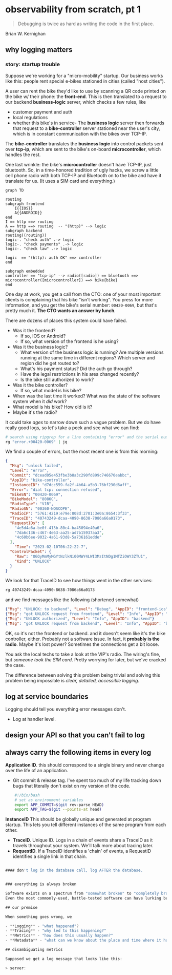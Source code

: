 # observability from scratch, pt 1

> Debugging is twice as hard as writing the code in the first place.
>
Brian W. Kernighan

## why logging matters

### story: startup trouble

Suppose we're working for a "micro-mobility" startup. Our business works like this: people rent special e-bikes stationed in cities (called "host cities").

A user can rent the bike they'd like to use by scanning a QR code printed on the bike w/ their phone: the **front-end**.
This is then translated to a request to our backend **business-logic** server, which checks a few rules, like

- customer payment and auth
- local regulations
- whether this bike's in service-
The **business logic** server then forwards that request to a **bike-controller** server stationed near the user's city, which is in constant communication with the bikes over TCP-IP.

The **bike-controller** translates the **business logic** into  control packets sent over **tcp-ip**, which are sent to the bike's on-board **microcontroller**, which handles the rest.

One last wrinkle: the bike's **microcontroller** doesn't have TCP-IP, just bluetooth. So, in a time-honored tradition of ugly hacks, we screw a little cell phone radio with both TCP-IP and Bluetooth on to the bike and have it translate for us. (It uses a SIM card and everything.)

```mermaid
graph TD

routing
subgraph frontend
    I{{IOS}} 
    A{{ANDROID}} 
end
I == http ==> routing
A == http ==> routing  -- "(http)" --> logic
subgraph backend
routing((routing))
logic-. "check auth" .-> logic
logic-. "check payments" .-> logic
logic-. "check law" .-> logic

logic  == "(http): auth OK" ==> controller
end

subgraph embedded
controller == "tcp-ip" --> radio([radio]) == bluetooth ==> microcontroller([microcontroller]) ==> bike{bike}
end
```

One day at work, you get a call from the CTO: one of your most important clients is complaining that his bike "isn't working". You press for more information, and you get the bike's serial number: `00420-0069`, but that's pretty much it. **The CTO wants an answer by lunch**.

There are dozens of places this system could have failed.

- Was it the frontend?
  - If so, IOS or Android?
  - If so, what version of the frontend is he using?
- Was it the business logic?
  - What version of the business logic is running? Are multiple versions running at the same time in different regions? Which server and region did he get routed to?
  - What's his payment status? Did the auth go through?
  - Have the legal restrictions in his area changed recently?
  - Is the bike still authorized to work?
- Was it the bike controller?
  - If so, what model is his bike?
- When was the last time it worked? What was the state of the software system when it _did_ work?
- What model is his bike? How old is it?
- Maybe it's the radio?

It could take _ages_ to narrow down such a vague problem. But we do have really good logs, so let's take a peek and see what we can find:

```sh
# search using ripgrep for a line containing "error" and the serial number, then format the result using JQ
rg "error.+00420-0069" | jq 
```

We find a couple of errors, but the most recent one is from this morning:

```json
{
  "Msg": "unlock failed",
  "Level": "error",
  "Commit": "dcead05e453fbe3b8a3c290fd899c746670eabbc",
  "AppID": "bike-controller",
  "InstanceID": "d7dcc559-fa2f-4b64-a5b3-76bf230d6aff",
  "Error": "dial tcp: connection refused",
  "BikeSN": "00420-0069",
  "BikeModel": "8086C",
  "RadioType": "V1B",
  "RadioSN": "00360-NOSCOPE",
  "RadioIP": "5761:4219:e79e:808d:2701:3e0a:8654:3f33",
  "TraceID": "40743249-dcaa-4090-8638-7086a66a0173",
  "RequestIDs": [
    "4e5d4a6a-be0f-413b-80c4-ba45094e40a6", 
    "7da6c136-c467-4e63-aa25-ad7b15937aa3", 
    "4c60b6ee-9032-4a61-93d8-5a736161edde"
  ],
    "Time": "2023-02-10T06:22:22-7",
  "ControlPacket": {
    "Raw": "OGQyMmMyMGYtNzlkNi00MWY4LWI3MzItNDg1MTZiOWY3ZTU1",
    "Kind": "UNLOCK"
  }
}
```

We look for that TraceID to see how things went in the other services:

```sh
rg 40743249-dcaa-4090-8638-7086a66a0173
```

and we find messages like the following (shortened somewhat)

```json
{"Msg": "UNLOCK: to backend", "Level": "Debug", "AppID": "frontend-ios"...}
{"Msg": "got UNLOCK request from frontend", "Level": "Info", "AppID": "backend"}
{"Msg": "UNLOCK authorized", "Level": "Info", "AppID": "backend"}
{"Msg": "got UNLOCK request from backend", "Level": "Info", "AppID": "bike-controller"}
```

OK, so it's not the frontend or backend. and it doesn't seem like it's the bike controller, either. Probably not a software issue. In fact, it **probably is the radio**. Maybe it's lost power? Sometimes the connections get a bit loose.

You ask the local techs to take a look at the VIP's radio. The wiring's fine, but _someone took the SIM card_.  Pretty worrying for later, but we've cracked the case.

The difference between solving this problem being trivial and solving this problem being impossible is _clear, detailed, accessible logging_.

## log at service boundaries

Logging should tell you everything error messages don't.

- Log at handler level.

## design your API so that you can't fail to log

## always carry the following items in every log

**Application ID**. this should correspond to a single binary and never change over the life of an application.
- Git commit & release tag.  I've spent too much of my life tracking down bugs that literally don't exist on my version of the code.

```bash
    #!/bin/bash
    # set as environment variables
    export APP_COMMIT=$(git rev-parse HEAD)
    export APP_TAG=$(git --points-at head)
```

**InstanceID** This should be globally unique and generated at program startup. This lets you tell different instances of the same program from each other.

- **TraceID**.  Unique ID. Logs in a chain of events share a TraceID as it travels throughout your system. We'll talk more about tracing later.
- **RequestID**. If a TraceID identifies a 'chain' of events, a RequestID identifies a single link in that chain.

```go

#### don't log in the database call, log AFTER the database.


### everything is always broken

Software exists on a spectrum from "somewhat broken" to "completely broken".
Even the most commonly-used, battle-tested software can have lurking bugs for `decades`.

## our premise

When something goes wrong, we

- **Logging** - "what happened"?
- **Tracing** - "why led to this happening?"
- **Metrics** - "how does this usually happen?"
- **Metadata** - "what can we know about the place and time where it happened?"

## disambiguating metrics

Supposed we get a log message that looks like this:

> server:
